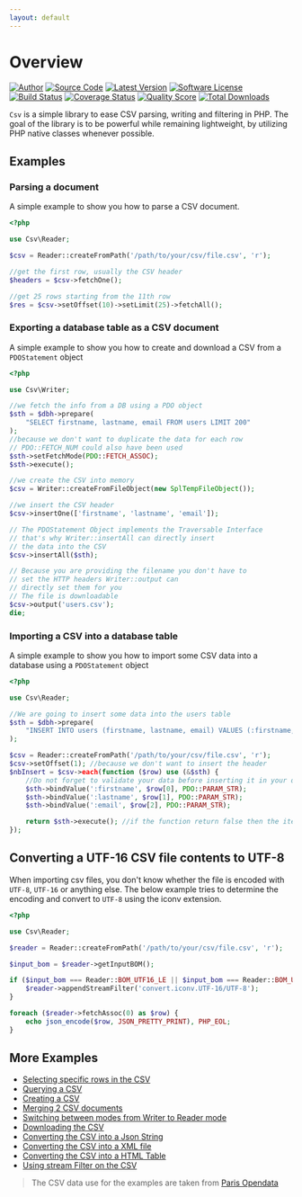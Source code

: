 ```yaml
---
layout: default
---
```


# Overview

[![Author](//img.shields.io/badge/author-@nyamsprod-blue.svg?style=flat-square)](//twitter.com/nyamsprod)
[![Source Code](//img.shields.io/badge/source-league/csv-blue.svg?style=flat-square)](//github.com/thephpleague/csv)
[![Latest Version](//img.shields.io/github/release/thephpleague/csv.svg?style=flat-square)](//github.com/thephpleague/csv/releases)
[![Software License](//img.shields.io/badge/license-MIT-brightgreen.svg?style=flat-square)](//github.com/thephpleague/csv/blob/master/LICENSE)<br>
[![Build Status](//img.shields.io/travis/thephpleague/csv/master.svg?style=flat-square)](//travis-ci.org/thephpleague/csv)
[![Coverage Status](//img.shields.io/scrutinizer/coverage/g/thephpleague/csv.svg?style=flat-square)](//scrutinizer-ci.com/g/thephpleague/csv/code-structure)
[![Quality Score](//img.shields.io/scrutinizer/g/thephpleague/csv.svg?style=flat-square)](//scrutinizer-ci.com/g/thephpleague/csv)
[![Total Downloads](//img.shields.io/packagist/dt/league/csv.svg?style=flat-square)](//packagist.org/packages/league/csv)

`Csv` is a simple library to ease CSV parsing, writing and filtering in
PHP. The goal of the library is to be powerful while remaining lightweight,
by utilizing PHP native classes whenever possible.

## Examples

### Parsing a document

A simple example to show you how to parse a CSV document.

~~~php
<?php

use Csv\Reader;

$csv = Reader::createFromPath('/path/to/your/csv/file.csv', 'r');

//get the first row, usually the CSV header
$headers = $csv->fetchOne();

//get 25 rows starting from the 11th row
$res = $csv->setOffset(10)->setLimit(25)->fetchAll();
~~~

### Exporting a database table as a CSV document

A simple example to show you how to create and download a CSV from a `PDOStatement` object

~~~php
<?php

use Csv\Writer;

//we fetch the info from a DB using a PDO object
$sth = $dbh->prepare(
	"SELECT firstname, lastname, email FROM users LIMIT 200"
);
//because we don't want to duplicate the data for each row
// PDO::FETCH_NUM could also have been used
$sth->setFetchMode(PDO::FETCH_ASSOC);
$sth->execute();

//we create the CSV into memory
$csv = Writer::createFromFileObject(new SplTempFileObject());

//we insert the CSV header
$csv->insertOne(['firstname', 'lastname', 'email']);

// The PDOStatement Object implements the Traversable Interface
// that's why Writer::insertAll can directly insert
// the data into the CSV
$csv->insertAll($sth);

// Because you are providing the filename you don't have to
// set the HTTP headers Writer::output can
// directly set them for you
// The file is downloadable
$csv->output('users.csv');
die;
~~~

### Importing a CSV into a database table

A simple example to show you how to import some CSV data into a database using a `PDOStatement` object

~~~php
<?php

use Csv\Reader;

//We are going to insert some data into the users table
$sth = $dbh->prepare(
	"INSERT INTO users (firstname, lastname, email) VALUES (:firstname, :lastname, :email)"
);

$csv = Reader::createFromPath('/path/to/your/csv/file.csv', 'r');
$csv->setOffset(1); //because we don't want to insert the header
$nbInsert = $csv->each(function ($row) use (&$sth) {
	//Do not forget to validate your data before inserting it in your database
	$sth->bindValue(':firstname', $row[0], PDO::PARAM_STR);
	$sth->bindValue(':lastname', $row[1], PDO::PARAM_STR);
	$sth->bindValue(':email', $row[2], PDO::PARAM_STR);

	return $sth->execute(); //if the function return false then the iteration will stop
});
~~~

## Converting a UTF-16 CSV file contents to UTF-8

When importing csv files, you don't know whether the file is encoded with `UTF-8`, `UTF-16` or anything else.
The below example tries to determine the encoding and convert to `UTF-8` using the iconv extension.

~~~php
<?php

use Csv\Reader;

$reader = Reader::createFromPath('/path/to/your/csv/file.csv', 'r');

$input_bom = $reader->getInputBOM();

if ($input_bom === Reader::BOM_UTF16_LE || $input_bom === Reader::BOM_UTF16_BE) {
    $reader->appendStreamFilter('convert.iconv.UTF-16/UTF-8');
}

foreach ($reader->fetchAssoc(0) as $row) {
    echo json_encode($row, JSON_PRETTY_PRINT), PHP_EOL;
}
~~~

## More Examples

* [Selecting specific rows in the CSV](https://github.com/thephpleague/csv/tree/8.x/examples/extract.php)
* [Querying a CSV](https://github.com/thephpleague/csv/tree/8.x/examples/filtering.php)
* [Creating a CSV](https://github.com/thephpleague/csv/tree/8.x/examples/writing.php)
* [Merging 2 CSV documents](https://github.com/thephpleague/csv/tree/8.x/examples/merge.php)
* [Switching between modes from Writer to Reader mode](https://github.com/thephpleague/csv/tree/8.x/examples/switchmode.php)
* [Downloading the CSV](https://github.com/thephpleague/csv/tree/8.x/examples/download.php)
* [Converting the CSV into a Json String](https://github.com/thephpleague/csv/tree/8.x/examples/json.php)
* [Converting the CSV into a XML file](https://github.com/thephpleague/csv/tree/8.x/examples/xml.php)
* [Converting the CSV into a HTML Table](https://github.com/thephpleague/csv/tree/8.x/examples/table.php)
* [Using stream Filter on the CSV](https://github.com/thephpleague/csv/tree/8.x/examples/stream.php)

> The CSV data use for the examples are taken from [Paris Opendata](//opendata.paris.fr/opendata/jsp/site/Portal.jsp?document_id=60&portlet_id=121)
